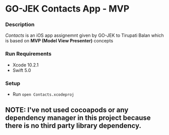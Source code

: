 # GO-JEK Contacts App - MVP

### Description
*Contacts* is an iOS app assignemnt given by GO-JEK to Tirupati Balan which is based on __MVP (Model View Presenter)__ concepts

### Run Requirements

* Xcode 10.2.1
* Swift 5.0

### Setup

* Run `open Contacts.xcodeproj`


## NOTE: I've not used cocoapods or any dependency manager in this project because there is no third party library dependency.
